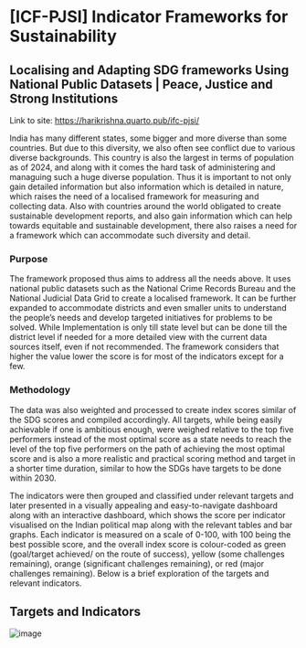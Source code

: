 # [ICF-PJSI] Indicator Frameworks for Sustainability
## Localising and Adapting SDG frameworks Using National Public Datasets | Peace, Justice and Strong Institutions

Link to site: https://harikrishna.quarto.pub/ifc-pjsi/

India has many different states, some bigger and more diverse than some countries. But due to this diversity, we also often see conflict due to various diverse backgrounds. This country is also the largest in terms of population as of 2024, and along with it comes the hard task of administering and managuing such a huge diverse population. Thus it is important to not only gain detailed information but also information which is detailed in nature, which raises the need of a localised framework for measuring and collecting data. Also with countries around the world obligated to create sustainable development reports, and also gain information which can help towards equitable and sustainable development, there also raises a need for a framework which can accommodate such diversity and detail.

### Purpose
The framework proposed thus aims to address all the needs above. It uses national public datasets such as the National Crime Records Bureau and the National Judicial Data Grid to create a localised framework. It can be further expanded to accommodate districts and even smaller units to understand the people’s needs and develop targeted initiatives for problems to be solved. While Implementation is only till state level but can be done till the district level if needed for a more detailed view with the current data sources itself, even if not recommended. The framework considers that higher the value lower the score is for most of the indicators except for a few.

### Methodology
The data was also weighted and processed to create index scores similar of the SDG scores and compiled accordingly. All targets, while being easily achievable if one is ambitious enough, were weighed relative to the top five performers instead of the most optimal score as a state needs to reach the level of the top five performers on the path of achieving the most optimal score and is also a more realistic and practical scoring method and target in a shorter time duration, similar to how the SDGs have targets to be done within 2030. 

The indicators were then grouped and classified under relevant targets and later presented in a visually appealing and easy-to-navigate dashboard along with an interactive dashboard, which shows the score per indicator visualised on the Indian political map along with the relevant tables and bar graphs. Each indicator is measured on a scale of 0-100, with 100 being the best possible score, and the overall index score is colour-coded as green (goal/target achieved/ on the route of success), yellow (some challenges remaining), orange (significant challenges remaining), or red (major challenges remaining). Below is a brief exploration of the targets and relevant indicators.


## Targets and Indicators	
![image](https://github.com/user-attachments/assets/5dcd8efb-1efc-484d-a7be-86741a75d954)
